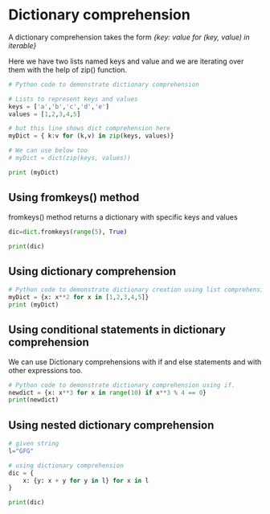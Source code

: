 # Dictionary comprehension

A dictionary comprehension takes the form *{key: value for (key, value) in iterable}*

Here we have two lists named keys and value and we are iterating over them with the help of zip() function.

```python
# Python code to demonstrate dictionary comprehension

# Lists to represent keys and values
keys = ['a','b','c','d','e']
values = [1,2,3,4,5]

# but this line shows dict comprehension here
myDict = { k:v for (k,v) in zip(keys, values)}

# We can use below too
# myDict = dict(zip(keys, values))

print (myDict)
```

## Using fromkeys() method

fromkeys() method returns a dictionary with specific keys and values

```python
dic=dict.fromkeys(range(5), True)

print(dic)
```

## Using dictionary comprehension

```python
# Python code to demonstrate dictionary creation using list comprehension
myDict = {x: x**2 for x in [1,2,3,4,5]}
print (myDict)
```

## Using conditional statements in dictionary comprehension

We can use Dictionary comprehensions with if and else statements and with other expressions too.

```python
# Python code to demonstrate dictionary comprehension using if.
newdict = {x: x**3 for x in range(10) if x**3 % 4 == 0}
print(newdict)
```

## Using nested dictionary comprehension

```python
# given string
l="GFG"

# using dictionary comprehension
dic = {
    x: {y: x + y for y in l} for x in l
}

print(dic)
```
